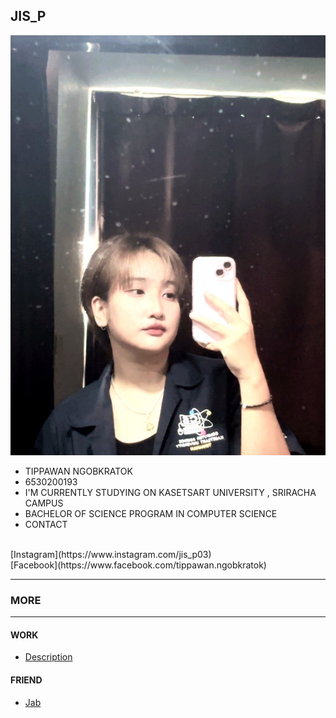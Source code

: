 ## JIS_P
![Profile](profile/Img_profile.jpg)
* TIPPAWAN NGOBKRATOK
* 6530200193
* I'M CURRENTLY STUDYING ON KASETSART UNIVERSITY , SRIRACHA CAMPUS
* BACHELOR OF SCIENCE PROGRAM IN COMPUTER SCIENCE
* CONTACT
<br>
[Instagram](https://www.instagram.com/jis_p03)
<br>
[Facebook](https://www.facebook.com/tippawan.ngobkratok)

---

### MORE

---

#### WORK
* [Description](description.md)

#### FRIEND
* [Jab](https://Jabjibi.github.io)

